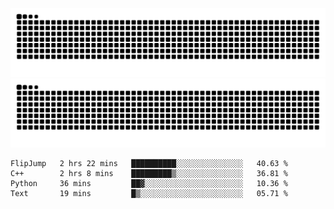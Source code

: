 ![Snake Animation](https://raw.githubusercontent.com/tomhea/tomhea/output/github-contribution-grid-snake-dark.svg#gh-dark-mode-only)
![Snake Animation](https://raw.githubusercontent.com/tomhea/tomhea/output/github-contribution-grid-snake.svg#gh-light-mode-only)

<p></p>

<!--START_SECTION:waka-->

```text
FlipJump   2 hrs 22 mins   ██████████░░░░░░░░░░░░░░░   40.63 %
C++        2 hrs 8 mins    █████████▒░░░░░░░░░░░░░░░   36.81 %
Python     36 mins         ██▓░░░░░░░░░░░░░░░░░░░░░░   10.36 %
Text       19 mins         █▒░░░░░░░░░░░░░░░░░░░░░░░   05.71 %
```

<!--END_SECTION:waka-->
